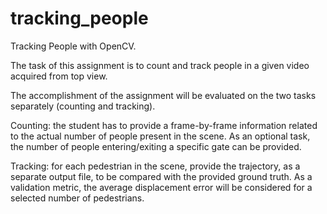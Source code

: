 # tracking_people
Tracking People with OpenCV.

The task of this assignment is to count and track people in a given video acquired from top view.

The accomplishment of the assignment will be evaluated on the two tasks separately (counting and tracking).

Counting: the student has to provide a frame-by-frame information related to the actual number of people present in the scene. As an optional task, the number of people entering/exiting a specific gate can be provided.

Tracking: for each pedestrian in the scene, provide the trajectory, as a separate output file, to be compared with the provided ground truth. As a validation metric, the average displacement error will be considered for a selected number of pedestrians.